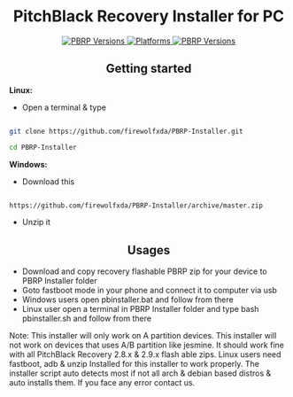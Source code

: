 <h1 align="center">
PitchBlack Recovery Installer for PC
</h1>

<div align="center">
<!-- PBRP Versions-->
<a href="#">
   <img src="https://img.shields.io/badge/PBRP-v2.8.x--2.9.x-blue.svg?style=flat-square"
     alt="PBRP Versions" />
 </a>
<!-- Platforms -->
 <a href="#">
    <img src="https://img.shields.io/badge/Platform-Windows%20%7C%20Linux-lightgrey.svg?style=flat-square"
    alt="Platforms">
 </a>
<!-- Say Thanks -->
 <a href="https://saythanks.io/to/firewolfxda">
    <img src="https://img.shields.io/badge/Say%20Thanks-!-1EAEDB.svg?style=flat-square"
      alt="PBRP Versions" />
  </a>

 </div>

<h2 align="center">
Getting started
</h2>

 **Linux:**

- Open a terminal & type

```bash

git clone https://github.com/firewolfxda/PBRP-Installer.git

cd PBRP-Installer

```


 **Windows:**

- Download this

```bash

https://github.com/firewolfxda/PBRP-Installer/archive/master.zip

```

- Unzip it



<h2 align="center">
Usages
</h2>

- Download and copy recovery flashable PBRP zip for your device to PBRP Installer folder
- Goto fastboot mode in your phone and connect it to computer via usb
- Windows users open pbinstaller.bat and follow from there
- Linux user open a terminal in PBRP Installer folder and type bash pbinstaller.sh and follow from there




Note: This installer will only work on A partition devices. This installer will not work on devices that uses A/B partition like jesmine. It should work fine with all PitchBlack Recovery 2.8.x & 2.9.x flash able zips. Linux users need fastboot, adb & unzip Installed for this installer to work properly. The installer script auto detects most if not all arch & debian based distros & auto installs them. If you face any error contact us.
